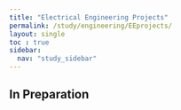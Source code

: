 ```yaml
---
title: "Electrical Engineering Projects"
permalink: /study/engineering/EEprojects/
layout: single
toc : true
sidebar:
  nav: "study_sidebar"
---
```

## In Preparation



